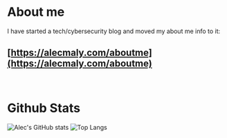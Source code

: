 <!-- 
    badges:             https://shields.io/
    badge icon urls:    https://simpleicons.org/
 -->

# About me
I have started a tech/cybersecurity blog and moved my about me info to it:<br>
## [https://alecmaly.com/aboutme](https://alecmaly.com/aboutme)


<!-- Statistics from: 
    https://github.com/alecjmaly/github-stats) 
-->

<br>

# Github Stats
![Alec's GitHub stats](https://raw.githubusercontent.com/alecmaly/github-stats/master/generated/overview.svg)
![Top Langs](https://raw.githubusercontent.com/alecmaly/github-stats/master/generated/languages.svg) 

